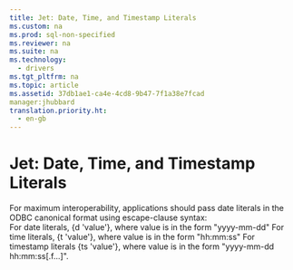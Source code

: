 ```yaml
---
title: Jet: Date, Time, and Timestamp Literals
ms.custom: na
ms.prod: sql-non-specified
ms.reviewer: na
ms.suite: na
ms.technology: 
  - drivers
ms.tgt_pltfrm: na
ms.topic: article
ms.assetid: 37db1ae1-ca4e-4cd8-9b47-7f1a38e7fcad
manager:jhubbard
translation.priority.ht: 
  - en-gb
---
```

# Jet: Date, Time, and Timestamp Literals
<?xml version="1.0" encoding="utf-8"?>
<developerConceptualDocument xmlns="http://ddue.schemas.microsoft.com/authoring/2003/5" xmlns:xlink="http://www.w3.org/1999/xlink" xmlns:xsi="http://www.w3.org/2001/XMLSchema-instance" xsi:schemaLocation="http://ddue.schemas.microsoft.com/authoring/2003/5 http://dduestorage.blob.core.windows.net/ddueschema/developer.xsd">
  <introduction>
    <para>For maximum interoperability, applications should pass date literals in the ODBC canonical format using escape-clause syntax: 

</para>
  </introduction>
  <section>
    <content>
      <list class="bullet">
        <listItem>
          <para>For date literals, {d '<legacyItalic>value</legacyItalic>'}, where <legacyItalic>valu</legacyItalic>e is in the form "yyyy-mm-dd"</para>
        </listItem>
        <listItem>
          <para>For time literals, {t '<legacyItalic>value</legacyItalic>'}, where <legacyItalic>valu</legacyItalic>e is in the form "hh:mm:ss"</para>
        </listItem>
      </list>
      <para>For timestamp literals {ts '<legacyItalic>value</legacyItalic>'}, where <legacyItalic>valu</legacyItalic>e is in the form "yyyy-mm-dd hh:mm:ss[.f...]". </para>
    </content>
  </section>
  <relatedTopics />
</developerConceptualDocument>